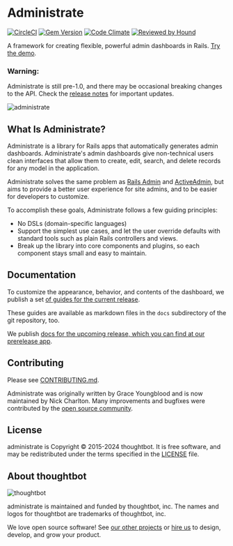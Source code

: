 # Administrate

[![CircleCI](https://img.shields.io/circleci/project/github/thoughtbot/administrate.svg)](https://circleci.com/gh/thoughtbot/administrate/tree/main)
[![Gem Version](https://badge.fury.io/rb/administrate.svg)](https://badge.fury.io/rb/administrate)
[![Code Climate](https://codeclimate.com/github/thoughtbot/administrate/badges/gpa.svg)](https://codeclimate.com/github/thoughtbot/administrate)
[![Reviewed by Hound](https://img.shields.io/badge/Reviewed_by-Hound-8E64B0.svg)](https://houndci.com)

A framework for creating flexible, powerful admin dashboards in Rails.
[Try the demo][demo].

[demo]: https://administrate-demo.herokuapp.com/admin

### Warning:

Administrate is still pre-1.0,
and there may be occasional breaking changes to the API.
Check the [release notes] for important updates.

[release notes]: https://github.com/thoughtbot/administrate/releases

![administrate](https://user-images.githubusercontent.com/11917/72203824-ec10f980-3468-11ea-9ac1-51cd28ff88b7.png)

## What Is Administrate?

Administrate is a library for Rails apps
that automatically generates admin dashboards.
Administrate's admin dashboards give non-technical users clean interfaces
that allow them to create, edit, search, and delete records
for any model in the application.

Administrate solves the same problem as [Rails Admin] and [ActiveAdmin],
but aims to provide a better user experience for site admins,
and to be easier for developers to customize.

To accomplish these goals, Administrate follows a few guiding principles:

- No DSLs (domain-specific languages)
- Support the simplest use cases, and let the user override defaults with
  standard tools such as plain Rails controllers and views.
- Break up the library into core components and plugins,
  so each component stays small and easy to maintain.

[Rails Admin]: https://github.com/sferik/rails_admin
[ActiveAdmin]: http://activeadmin.info/

## Documentation

To customize the appearance, behavior, and contents of the dashboard,
we publish a set [of guides for the current release][released_docs].

These guides are available as markdown files in the `docs` subdirectory of the
git repository, too.

We publish [docs for the upcoming release, which you can find at our prerelease
app][prerelease_docs].

[released_docs]: https://administrate-demo.herokuapp.com
[prerelease_docs]: https://administrate-demo-prerelease.herokuapp.com

## Contributing

Please see [CONTRIBUTING.md](/CONTRIBUTING.md).

Administrate was originally written by Grace Youngblood and is now maintained by
Nick Charlton. Many improvements and bugfixes were contributed by the [open
source
community](https://github.com/thoughtbot/administrate/graphs/contributors).

## License

administrate is Copyright © 2015-2024 thoughtbot.
It is free software, and may be redistributed under the terms specified in the
[LICENSE](/LICENSE.md) file.

## About thoughtbot

![thoughtbot](https://thoughtbot.com/brand_assets/93:44.svg)

administrate is maintained and funded by thoughtbot, inc.
The names and logos for thoughtbot are trademarks of thoughtbot, inc.

We love open source software!
See [our other projects][community] or
[hire us][hire] to design, develop, and grow your product.

[community]: https://thoughtbot.com/community?utm_source=github
[hire]: https://thoughtbot.com?utm_source=github
